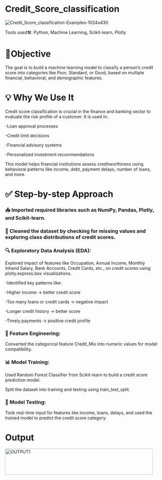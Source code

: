 # Credit_Score_classification

![Credit_Score_classification-Examples-1024x430](https://miro.medium.com/v2/resize:fit:1100/format:webp/1*UDi7KpyFX8gwV1k7aeMS-g.jpeg)

Tools used🛠: Python, Machine Learning, Scikit-learn, Plotly

# 🎯Objective
The goal is to build a machine learning model to classify a person’s credit score into categories like Poor, Standard, or Good, based on multiple financial, behavioral, and demographic features.

# 💡 Why We Use It
Credit score classification is crucial in the finance and banking sector to evaluate the risk profile of a customer. It is used in:

-Loan approval processes

-Credit limit decisions

-Financial advisory systems

-Personalized investment recommendations

This model helps financial institutions assess creditworthiness using behavioral patterns like income, debt, payment delays, number of loans, and more.

# ✅ Step-by-step Approach
### 📥 Imported required libraries such as NumPy, Pandas, Plotly, and Scikit-learn.

### 🧹 Cleaned the dataset by checking for missing values and exploring class distributions of credit scores.


### 🔍 Exploratory Data Analysis (EDA):

Explored impact of features like Occupation, Annual Income, Monthly Inhand Salary, Bank Accounts, Credit Cards, etc., on credit scores using plotly.express.box visualizations.

-Identified key patterns like:

-Higher income → better credit score

-Too many loans or credit cards → negative impact

-Longer credit history → better score

-Timely payments → positive credit profile

### 🧠 Feature Engineering:

Converted the categorical feature Credit_Mix into numeric values for model compatibility.

### 📊 Model Training:

Used Random Forest Classifier from Scikit-learn to build a credit score prediction model.

Split the dataset into training and testing using train_test_split.

### 🧪 Model Testing:

Took real-time input for features like income, loans, delays, and used the trained model to predict the credit score category.

# Output

<img width="482" height="86" alt="OUTPUT1" src="https://github.com/user-attachments/assets/1c7c6c3d-5fb3-44f8-bee4-02ec5e33a6b5" />
